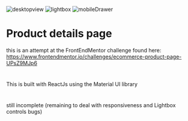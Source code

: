 ![desktopview](https://user-images.githubusercontent.com/72302551/155518533-63c91fac-7fba-45d9-9abe-1e7e55deace2.png)
![lightbox](https://user-images.githubusercontent.com/72302551/155518552-13219f6c-6793-4381-b50f-f082f5efdc25.png)
![mobileDrawer](https://user-images.githubusercontent.com/72302551/155518558-65e54999-2bf3-42af-ba6c-af009ee9963f.png)
# Product details page

this is an attempt at the FrontEndMentor challenge found here: https://www.frontendmentor.io/challenges/ecommerce-product-page-UPsZ9MJp6

# 
This is built with ReactJs using the Material UI library

#
still incomplete (remaining to deal with responsiveness and Lightbox controls bugs)


